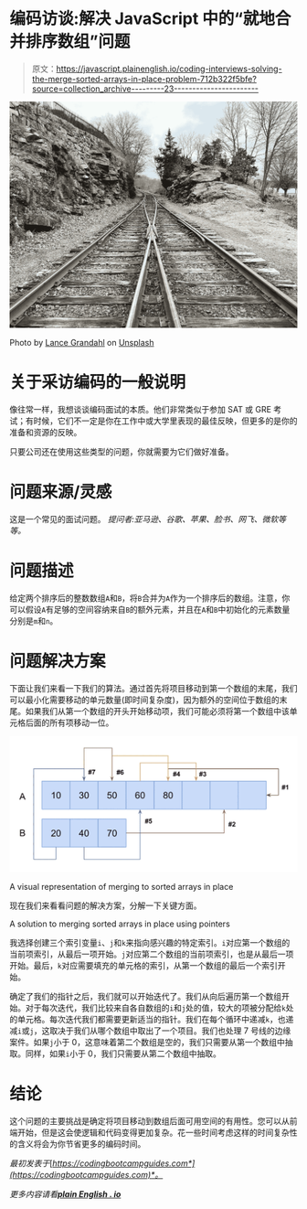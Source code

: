 # 编码访谈:解决 JavaScript 中的“就地合并排序数组”问题

> 原文：<https://javascript.plainenglish.io/coding-interviews-solving-the-merge-sorted-arrays-in-place-problem-712b322f5bfe?source=collection_archive---------23----------------------->

![](img/7f695fa1bc6869161dd0160da830052c.png)

Photo by [Lance Grandahl](https://unsplash.com/@lg17?utm_source=medium&utm_medium=referral) on [Unsplash](https://unsplash.com?utm_source=medium&utm_medium=referral)

# 关于采访编码的一般说明

像往常一样，我想谈谈编码面试的本质。他们非常类似于参加 SAT 或 GRE 考试；有时候，它们不一定是你在工作中或大学里表现的最佳反映，但更多的是你的准备和资源的反映。

只要公司还在使用这些类型的问题，你就需要为它们做好准备。

# 问题来源/灵感

这是一个常见的面试问题。
*提问者:亚马逊、谷歌、苹果、脸书、网飞、微软等等。*

# 问题描述

给定两个排序后的整数数组`A`和`B`，将`B`合并为`A`作为一个排序后的数组。注意，你可以假设`A`有足够的空间容纳来自`B`的额外元素，并且在`A`和`B`中初始化的元素数量分别是`m`和`n`。

# 问题解决方案

下面让我们来看一下我们的算法。通过首先将项目移动到第一个数组的末尾，我们可以最小化需要移动的单元数量(即时间复杂度)，因为额外的空间位于数组的末尾。如果我们从第一个数组的开头开始移动项，我们可能必须将第一个数组中该单元格后面的所有项移动一位。

![](img/cb45d914fcf221c226a68afce0a87f16.png)

A visual representation of merging to sorted arrays in place

现在我们来看看问题的解决方案，分解一下关键方面。

A solution to merging sorted arrays in place using pointers

我选择创建三个索引变量`i`、`j`和`k`来指向感兴趣的特定索引。`i`对应第一个数组的当前项索引，从最后一项开始。`j`对应第二个数组的当前项索引，也是从最后一项开始。最后，`k`对应需要填充的单元格的索引，从第一个数组的最后一个索引开始。

确定了我们的指针之后，我们就可以开始迭代了。我们从向后遍历第一个数组开始。对于每次迭代，我们比较来自各自数组的`i`和`j`处的值，较大的项被分配给`k`处的单元格。每次迭代我们都需要更新适当的指针。我们在每个循环中递减`k`，也递减`i`或`j`，这取决于我们从哪个数组中取出了一个项目。我们也处理 7 号线的边缘案件。如果`j`小于 0，这意味着第二个数组是空的，我们只需要从第一个数组中抽取。同样，如果`i`小于 0，我们只需要从第二个数组中抽取。

# 结论

这个问题的主要挑战是确定将项目移动到数组后面可用空间的有用性。您可以从前端开始，但是这会使逻辑和代码变得更加复杂。花一些时间考虑这样的时间复杂性的含义将会为你节省更多的编码时间。

*最初发表于*[*https://codingbootcampguides.com*](https://codingbootcampguides.com)*。*

*更多内容请看*[***plain English . io***](http://plainenglish.io)